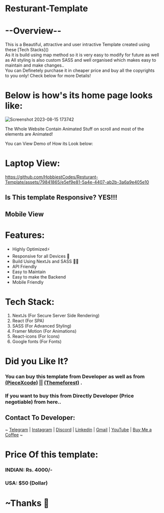 # Resturant-Template
# --Overview--
<p>This is a Beautiful, attractive and user intractive Template created using these [Tech Stacks]() <br /> As it is build using map method so it is very easy to modify for future as well as All styling is also  custom SASS and well organised which makes easy to maintain and make changes.. <br /> You can Definetely purchase it in cheaper price and buy all the copyrights to you only! Check below for more Details!</p>

# Below is how's its home page looks like: 
![Screenshot 2023-08-15 173742](https://github.com/HobbiestCodes/Resturant-Template/assets/79841865/249f4a06-36b9-40f9-8908-2c77862dabfa)

<p>The Whole Website Contain Animated Stuff on scroll and most of the elements are Animated!</p>

You can View Demo of How its Look below: 
# Laptop View: 

https://github.com/HobbiestCodes/Resturant-Template/assets/79841865/e5ef9e81-5a4e-4407-ab2b-3a6a9e405e10

## Is This template Responsive? YES!!!  
## Mobile View


# Features: 
<ul>
  <li> Highly Optimized⚡</li>
  <li> Responsive for all Devices 📱</li>
  <li> Build Using NextJs and SASS 🧑‍💻</li>
  <li> API Friendly</li>
  <li> Easy to Maintain</li>
  <li> Easy to make the Backend </li>
  <li> Mobile Friendly </li>
</ul>

# Tech Stack:
<ol>
  <li>NextJs (For Secure Server Side Rendering)</li>
  <li>React (For SPA)</li>
  <li>SASS (For Advanced Styling)</li>
  <li>Framer Motion (For Animations)</li>
  <li>React-icons (For Icons)</li>
  <li>Google fonts (For Fonts)</li>
</ol>

# Did you Like It?

### You can buy this template from Developer as well as from [(PieceXcode)]() || [(Themeforest)]() .
### If you want to buy this from Directly Developer (Price negotiable) from here..

## Contact To Developer:
~ [Telegram]() | [Instagram]() | [Discord]() | [Linkedin]() | [Gmail]() | [YouTube]() | [Buy Me a Coffee]() ~

# Price Of this template: <br />
### INDIAN: Rs. 4000/- <br />
### USA: $50 (Dollar)

# ~Thanks 💖
